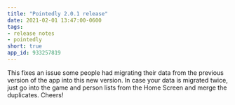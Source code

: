 ```yaml
---
title: "Pointedly 2.0.1 release"
date: 2021-02-01 13:47:00-0600
tags:
- release notes
- pointedly
short: true
app_id: 933257819
---
```


This fixes an issue some people had migrating their data from the previous version of the app into this new version. In case your data is migrated twice, just go into the game and person lists from the Home Screen and merge the duplicates. Cheers!
